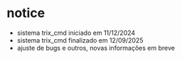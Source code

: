 # notice
- sistema trix_cmd iniciado em 11/12/2024 
- sistema trix_cmd finalizado em 12/09/2025 
- ajuste de bugs e outros, novas informações em breve
